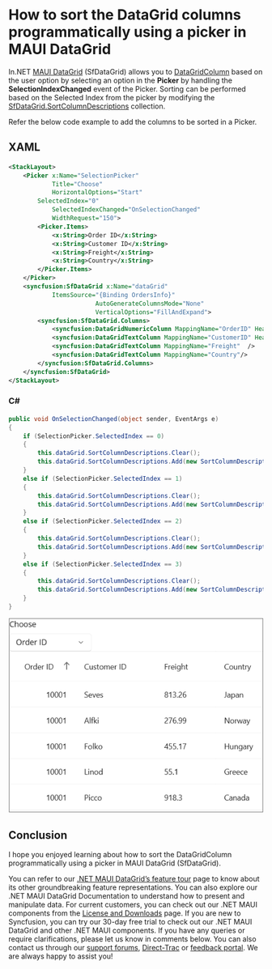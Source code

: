 # How to sort the DataGrid columns programmatically using a picker in MAUI DataGrid
In.NET [MAUI DataGrid](https://www.syncfusion.com/maui-controls/maui-datagrid) (SfDataGrid) allows you to [DataGridColumn](https://help.syncfusion.com/cr/maui/Syncfusion.Maui.DataGrid.DataGridColumn.html) based on the user option by selecting an option in the **Picker** by handling the **SelectionIndexChanged** event of the Picker. Sorting can be performed based on the Selected Index from the picker by modifying the [SfDataGrid.SortColumnDescriptions](https://help.syncfusion.com/cr/maui/Syncfusion.Maui.DataGrid.SfDataGrid.html#Syncfusion_Maui_DataGrid_SfDataGrid_SortColumnDescriptions) collection.

Refer the below code example to add the columns to be sorted in a Picker.
## XAML
```XML
<StackLayout>
    <Picker x:Name="SelectionPicker"
            Title="Choose"
            HorizontalOptions="Start"
        SelectedIndex="0"
            SelectedIndexChanged="OnSelectionChanged"
            WidthRequest="150">
        <Picker.Items>
            <x:String>Order ID</x:String>
            <x:String>Customer ID</x:String>
            <x:String>Freight</x:String>
            <x:String>Country</x:String>
        </Picker.Items>
    </Picker>
    <syncfusion:SfDataGrid x:Name="dataGrid"
            ItemsSource="{Binding OrdersInfo}"
                        AutoGenerateColumnsMode="None"
                        VerticalOptions="FillAndExpand">
        <syncfusion:SfDataGrid.Columns>
            <syncfusion:DataGridNumericColumn MappingName="OrderID" HeaderText="Order ID" Format="d" />
            <syncfusion:DataGridTextColumn MappingName="CustomerID" HeaderText="Customer ID"/>
            <syncfusion:DataGridTextColumn MappingName="Freight"  />
            <syncfusion:DataGridTextColumn MappingName="Country"/>
        </syncfusion:SfDataGrid.Columns>
    </syncfusion:SfDataGrid>
</StackLayout>
```
### C#
```C#
public void OnSelectionChanged(object sender, EventArgs e)
{
    if (SelectionPicker.SelectedIndex == 0)
    {
        this.dataGrid.SortColumnDescriptions.Clear();
        this.dataGrid.SortColumnDescriptions.Add(new SortColumnDescription() { ColumnName = "OrderID" });
    }
    else if (SelectionPicker.SelectedIndex == 1)
    {
        this.dataGrid.SortColumnDescriptions.Clear();
        this.dataGrid.SortColumnDescriptions.Add(new SortColumnDescription() { ColumnName = "CustomerID" });
    }
    else if (SelectionPicker.SelectedIndex == 2)
    {
        this.dataGrid.SortColumnDescriptions.Clear();
        this.dataGrid.SortColumnDescriptions.Add(new SortColumnDescription() { ColumnName = "Freight" });
    }
    else if (SelectionPicker.SelectedIndex == 3)
    {
        this.dataGrid.SortColumnDescriptions.Clear();
        this.dataGrid.SortColumnDescriptions.Add(new SortColumnDescription() { ColumnName = "Country" });
    }
}
```
![How to sort DataGridColumn Programatically using Picker](ProgrammaticSortingUsingPicker.png)

## Conclusion
I hope you enjoyed learning about how to sort the DataGridColumn programmatically using a picker in MAUI DataGrid (SfDataGrid).

You can refer to our [.NET MAUI DataGrid’s feature tour](https://www.syncfusion.com/maui-controls/maui-datagrid) page to know about its other groundbreaking feature representations. You can also explore our .NET MAUI DataGrid Documentation to understand how to present and manipulate data.
For current customers, you can check out our .NET MAUI components from the [License and Downloads](https://www.syncfusion.com/account/downloads) page. If you are new to Syncfusion, you can try our 30-day free trial to check out our .NET MAUI DataGrid and other .NET MAUI components.
If you have any queries or require clarifications, please let us know in comments below. You can also contact us through our [support forums](https://www.syncfusion.com/forums), [Direct-Trac](https://support.syncfusion.com/account/login?ReturnUrl=%2Faccount%2Fconnect%2Fauthorize%2Fcallback%3Fclient_id%3Dc54e52f3eb3cde0c3f20474f1bc179ed%26redirect_uri%3Dhttps%253A%252F%252Fsupport.syncfusion.com%252Fagent%252Flogincallback%26response_type%3Dcode%26scope%3Dopenid%2520profile%2520agent.api%2520integration.api%2520offline_access%2520kb.api%26state%3D8db41f98953a4d9ba40407b150ad4cf2%26code_challenge%3DvwHoT64z2h21eP_A9g7JWtr3vp3iPrvSjfh5hN5C7IE%26code_challenge_method%3DS256%26response_mode%3Dquery) or [feedback portal](https://www.syncfusion.com/feedback/maui?control=sfdatagrid). We are always happy to assist you!
